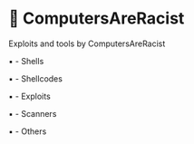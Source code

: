 # :ghost: ComputersAreRacist
Exploits and tools by ComputersAreRacist

:black_small_square: - Shells

:black_small_square: - Shellcodes

:black_small_square: - Exploits

:black_small_square: - Scanners

:black_small_square: - Others
